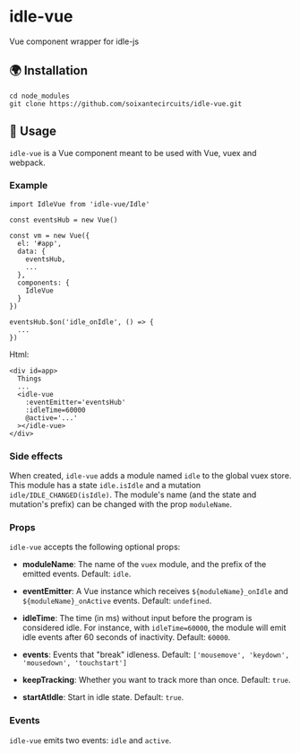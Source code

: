 idle-vue
========

Vue component wrapper for idle-js

:earth_africa: Installation
---------------------------

    cd node_modules
    git clone https://github.com/soixantecircuits/idle-vue.git

:wave: Usage
------------

`idle-vue` is a Vue component meant to be used with Vue, vuex and webpack.

### Example

    import IdleVue from 'idle-vue/Idle'

    const eventsHub = new Vue()

    const vm = new Vue({
      el: '#app',
      data: {
        eventsHub,
        ...
      },
      components: {
        IdleVue
      }
    })

    eventsHub.$on('idle_onIdle', () => {
      ...
    })

Html:

    <div id=app>
      Things
      ...
      <idle-vue
        :eventEmitter='eventsHub'
        :idleTime=60000
        @active='...'
      ></idle-vue>
    </div>

### Side effects

When created, `idle-vue` adds a module named `idle` to the global vuex store.
This module has a state `idle.isIdle` and a mutation `idle/IDLE_CHANGED(isIdle)`.
The module's name (and the state and mutation's prefix) can be changed with the
prop `moduleName`.

### Props

`idle-vue` accepts the following optional props:

* __moduleName__: The name of the `vuex` module, and the prefix of the emitted
events. Default: `idle`.

* __eventEmitter__: A Vue instance which receives `${moduleName}_onIdle` and
`${moduleName}_onActive` events. Default: `undefined`.

* __idleTime__: The time (in ms) without input before the program is considered
idle. For instance, with `idleTime=60000`, the module will emit idle events after
60 seconds of inactivity. Default: `60000`.

* __events__: Events that "break" idleness.
Default: `['mousemove', 'keydown', 'mousedown', 'touchstart']`

* __keepTracking__: Whether you want to track more than once. Default: `true`.

* __startAtIdle__: Start in idle state. Default: `true`.

### Events

`idle-vue` emits two events: `idle` and `active`.
